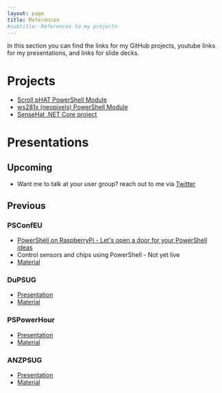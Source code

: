```yaml
---
layout: page
title: References
#subtitle: References to my projects
---
```


In this section you can find the links for my GitHub projects, youtube links for my presentations, and links for slide decks.

# Projects

* [Scroll pHAT PowerShell Module](https://github.com/DanielSSilva/PowerShell-IoT---IS31FL3730-Driver)
* [ws281x (neopixels) PowerShell Module ](https://github.com/rpi-ws281x/rpi-ws281x-powershell)
* [SenseHat .NET Core project](https://github.com/DanielSSilva/RPi.SenseHat)

# Presentations

## Upcoming

* Want me to talk at your user group? reach out to me via [Twitter](https://twitter.com/DanielSilv9)


## Previous

### PSConfEU
* [PowerShell on RaspberryPi - Let's open a door for your PowerShell ideas](https://www.youtube.com/watch?v=DMQC2ErWaq8)
* Control sensors and chips using PowerShell - Not yet live
* [Material](https://github.com/psconfeu/2019/tree/master/sessions/Daniel%20Silva)

### DuPSUG
* [Presentation](https://youtu.be/1_IJou8ntZo)
* [Material](https://github.com/DuPSUG/DuPSUG12/tree/master/Daniel%20Silva)


### PSPowerHour
* [Presentation](https://www.youtube.com/watch?v=fDQvdIEda_c&feature=youtu.be&t=54m38s)
* [Material](https://github.com/PSPowerHour/PSPowerHour/tree/master/materials/2018-08-21/DanielSSilva)

### ANZPSUG
* [Presentation](https://youtu.be/5m9PnWBF1vI)
* [Material](https://github.com/ANZPSUG/Presentations/tree/master/2018-07%20-%20Daniel%20Silva%20-%20PowerShell%20Core%20%26%20RaspberryPi)


